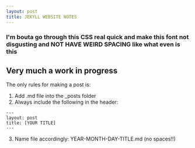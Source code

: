 ```yaml
---
layout: post
title: JEKYLL WEBSITE NOTES
---
```

### I'm bouta go through this CSS real quick and make this font not disgusting and NOT HAVE WEIRD SPACING like what even is this

## Very much a work in progress
The only rules for making a post is:
1. Add .md file into the _posts folder
2. Always include the following in the header:
```
---
layout: post
title: [YOUR TITLE]
---
```
3. Name file accordingly: YEAR-MONTH-DAY-TITLE.md (no spaces!!)